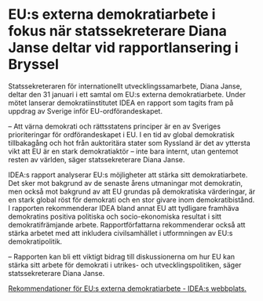 # EU:s externa demokratiarbete i fokus när statssekreterare Diana Janse deltar vid rapportlansering i Bryssel

Statssekreteraren för internationellt utvecklingssamarbete, Diana Janse, deltar den 31 januari i ett samtal om EU:s externa demokratiarbete. Under mötet lanserar demokratiinstitutet IDEA en rapport som tagits fram på uppdrag av Sverige inför EU-ordförandeskapet.

– Att värna demokrati och rättsstatens principer är en av Sveriges prioriteringar för ordförandeskapet i EU. I en tid av global demokratisk tillbakagång och hot från auktoritära stater som Ryssland är det av yttersta vikt att EU är en stark demokratiaktör – inte bara internt, utan gentemot resten av världen, säger statssekreterare Diana Janse.

IDEA:s rapport analyserar EU:s möjligheter att stärka sitt demokratiarbete. Det sker mot bakgrund av de senaste årens utmaningar mot demokratin, men också mot bakgrund av att EU grundas på demokratiska värderingar, är en stark global röst för demokrati och en stor givare inom demokratibistånd. I rapporten rekommenderar IDEA bland annat EU att tydligare framhäva demokratins positiva politiska och socio-ekonomiska resultat i sitt demokratifrämjande arbete. Rapportförfattarna rekommenderar också att stärka arbetet med att inkludera civilsamhället i utformningen av EU:s demokratipolitik.

– Rapporten kan bli ett viktigt bidrag till diskussionerna om hur EU kan stärka sitt arbete för demokrati i utrikes- och utvecklingspolitiken, säger statssekreterare Diana Janse.

[Rekommendationer för EU:s externa demokratiarbete - IDEA:s webbplats.](https://idea.int/sweden-eu-democracy/)
